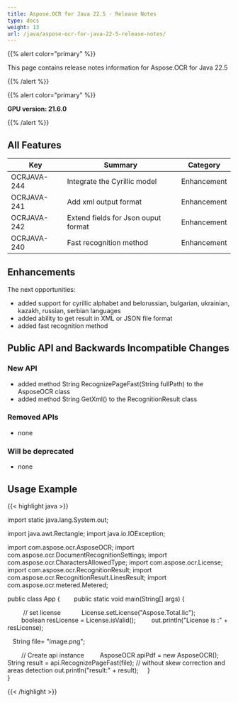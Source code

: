 ```yaml
---
title: Aspose.OCR for Java 22.5 - Release Notes
type: docs
weight: 13
url: /java/aspose-ocr-for-java-22-5-release-notes/
---
```


{{% alert color="primary" %}}

This page contains release notes information for Aspose.OCR for Java 22.5

{{% /alert %}}

{{% alert color="primary" %}}

**GPU version: 21.6.0**

{{% /alert %}}

## All Features

|Key|Summary|Category|
|---|---|---|
|OCRJAVA-244| Integrate the Cyrillic model |Enhancement|
|OCRJAVA-241| Add xml output format |Enhancement|
|OCRJAVA-242| Extend fields for Json ouput format |Enhancement|
|OCRJAVA-240| Fast recognition method |Enhancement|

## Enhancements

The next opportunities:

- added support for cyrillic alphabet and belorussian, bulgarian, ukrainian, kazakh, russian, serbian languages
- added ability to get result in XML or JSON file format
- added fast recognition method

## Public API and Backwards Incompatible Changes

### New API

- added method String RecognizePageFast(String fullPath) to the AsposeOCR class
- added method String GetXml() to the RecognitionResult class


### Removed APIs

- none


### Will be deprecated

- none

## Usage Example

{{< highlight java >}}

import static java.lang.System.out;

import java.awt.Rectangle;
import java.io.IOException;

import com.aspose.ocr.AsposeOCR;
import com.aspose.ocr.DocumentRecognitionSettings;
import com.aspose.ocr.CharactersAllowedType;
import com.aspose.ocr.License;
import com.aspose.ocr.RecognitionResult;
import com.aspose.ocr.RecognitionResult.LinesResult;
import com.aspose.ocr.metered.Metered;


public class App {
       public static void main(String[] args) {

         // set license   
        License.setLicense("Aspose.Total.lic");
        boolean resLicense = License.isValid();
        out.println("License is :" + resLicense);

  		String file= "image.png";		

        // Create api instance
        AsposeOCR apiPdf = new AsposeOCR();
		String result = api.RecognizePageFast(file); // without skew correction and areas detection
		out.println("result:" + result); 
    }	
}

{{< /highlight >}}
